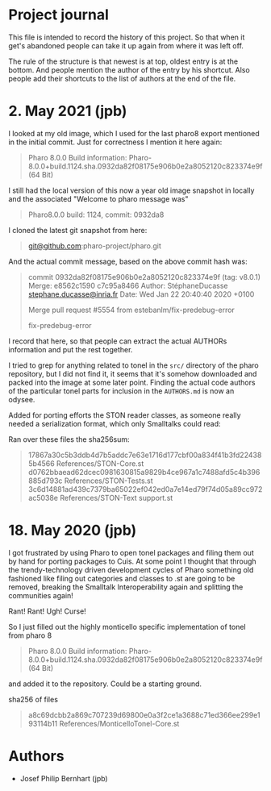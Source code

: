 # Project journal

This file is intended to record the history of this project. So that
when it get's abandoned people can take it up again from where it was
left off.

The rule of the structure is that newest is at top, oldest
entry is at the bottom. And people mention the author of the entry
by his shortcut. Also people add their shortcuts to the list of
authors at the end of the file.

# 2. May 2021 (jpb)

I looked at my old image, which I used for the last pharo8 export
mentioned in the initial commit. Just for correctness I mention it
here again:

> Pharo 8.0.0
> Build information: Pharo-8.0.0+build.1124.sha.0932da82f08175e906b0e2a8052120c823374e9f (64 Bit)

I still had the local version of this now a year old image snapshot
in locally and the associated "Welcome to pharo message was"

> Pharo8.0.0
> build: 1124, commit: 0932da8

I cloned the latest git snapshot from here:

> git@github.com:pharo-project/pharo.git

And the actual commit message, based on the above commit hash was:

> commit 0932da82f08175e906b0e2a8052120c823374e9f (tag: v8.0.1)
> Merge: e8562c1590 c7c95a8466
> Author: StéphaneDucasse <stephane.ducasse@inria.fr>
> Date:   Wed Jan 22 20:40:40 2020 +0100
>
>    Merge pull request #5554 from estebanlm/fix-predebug-error
>    
>    fix-predebug-error

I record that here, so that people can extract the actual AUTHORs
information and put the rest together.

I tried to grep for anything related to tonel in the `src/` directory
of the pharo repository, but I did not find it, it seems that it's
somehow downloaded and packed into the image at some later point.
Finding the actual code authors of the particular tonel parts
for inclusion in the `AUTHORS.md` is now an odysee.

Added for porting efforts the STON reader classes, as someone really
needed a serialization format, which only Smalltalks could read:

Ran over these files the sha256sum:

> 17867a30c5b3ddb4d7b5addc7e63e1716d177cbf00a834f41b3fd224385b4566  References/STON-Core.st
> d0762bbaead62dcec0981630815a9829b4ce967a1c7488afd5c4b396885d793c  References/STON-Tests.st
> 3c6d14881ad439c7379ba65022ef042ed0a7e14ed79f74d05a89cc972ac5038e  References/STON-Text support.st



# 18. May 2020 (jpb)

I got frustrated by using Pharo to open tonel packages and filing
them out by hand for porting packages to Cuis. At some point
I thought that through the trendy-technology driven development
cycles of Pharo something old fashioned like filing out categories
and classes to .st are going to be removed, breaking the Smalltalk
Interoperability again and splitting the communities again!

Rant! Rant! Ugh! Curse!

So I just filled out the highly monticello specific implementation
of tonel from pharo 8

> Pharo 8.0.0
> Build information: Pharo-8.0.0+build.1124.sha.0932da82f08175e906b0e2a8052120c823374e9f (64 Bit)

and added it to the repository. Could be a starting ground.

sha256 of files
> a8c69dcbb2a869c707239d69800e0a3f2ce1a3688c71ed366ee299e193114b11  References/MonticelloTonel-Core.st

# Authors

- Josef Philip Bernhart (jpb)
